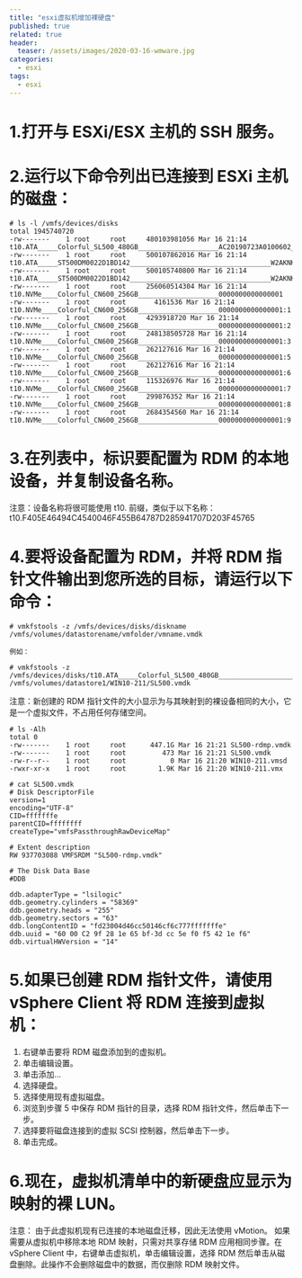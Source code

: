 ```yaml
---
title: "esxi虚拟机增加裸硬盘"
published: true
related: true
header:
  teaser: /assets/images/2020-03-16-wmware.jpg
categories: 
  - esxi
tags: 
  - esxi
---
```

<!-- https://kb.vmware.com/s/article/1017530?lang=zh_CN#q=%E8%A3%B8  -->

# 1.打开与 ESXi/ESX 主机的 SSH 服务。

# 2.运行以下命令列出已连接到 ESXi 主机的磁盘：

```
# ls -l /vmfs/devices/disks
total 1945740720
-rw-------    1 root     root     480103981056 Mar 16 21:14 t10.ATA_____Colorful_SL500_480GB____________________AC20190723A0100602__
-rw-------    1 root     root     500107862016 Mar 16 21:14 t10.ATA_____ST500DM0022D1BD142___________________________________W2AKNKPK
-rw-------    1 root     root     500105740800 Mar 16 21:14 t10.ATA_____ST500DM0022D1BD142___________________________________W2AKNKPK:1
-rw-------    1 root     root     256060514304 Mar 16 21:14 t10.NVMe____Colorful_CN600_256GB____________________0000000000000001
-rw-------    1 root     root       4161536 Mar 16 21:14 t10.NVMe____Colorful_CN600_256GB____________________0000000000000001:1
-rw-------    1 root     root     4293918720 Mar 16 21:14 t10.NVMe____Colorful_CN600_256GB____________________0000000000000001:2
-rw-------    1 root     root     248138505728 Mar 16 21:14 t10.NVMe____Colorful_CN600_256GB____________________0000000000000001:3
-rw-------    1 root     root     262127616 Mar 16 21:14 t10.NVMe____Colorful_CN600_256GB____________________0000000000000001:5
-rw-------    1 root     root     262127616 Mar 16 21:14 t10.NVMe____Colorful_CN600_256GB____________________0000000000000001:6
-rw-------    1 root     root     115326976 Mar 16 21:14 t10.NVMe____Colorful_CN600_256GB____________________0000000000000001:7
-rw-------    1 root     root     299876352 Mar 16 21:14 t10.NVMe____Colorful_CN600_256GB____________________0000000000000001:8
-rw-------    1 root     root     2684354560 Mar 16 21:14 t10.NVMe____Colorful_CN600_256GB____________________0000000000000001:9
```

# 3.在列表中，标识要配置为 RDM 的本地设备，并复制设备名称。

注意：设备名称将很可能使用 t10. 前缀，类似于以下名称：t10.F405E46494C4540046F455B64787D285941707D203F45765

# 4.要将设备配置为 RDM，并将 RDM 指针文件输出到您所选的目标，请运行以下命令：

```
# vmkfstools -z /vmfs/devices/disks/diskname /vmfs/volumes/datastorename/vmfolder/vmname.vmdk

例如：

# vmkfstools -z /vmfs/devices/disks/t10.ATA_____Colorful_SL500_480GB____________________AC20190723A0100602__ /vmfs/volumes/datastore1/WIN10-211/SL500.vmdk
```

注意：新创建的 RDM 指针文件的大小显示为与其映射到的裸设备相同的大小，它是一个虚拟文件，不占用任何存储空间。

```
# ls -Alh
total 0
-rw-------    1 root     root      447.1G Mar 16 21:21 SL500-rdmp.vmdk
-rw-------    1 root     root         473 Mar 16 21:21 SL500.vmdk
-rw-r--r--    1 root     root           0 Mar 16 21:20 WIN10-211.vmsd
-rwxr-xr-x    1 root     root        1.9K Mar 16 21:20 WIN10-211.vmx

# cat SL500.vmdk 
# Disk DescriptorFile
version=1
encoding="UTF-8"
CID=fffffffe
parentCID=ffffffff
createType="vmfsPassthroughRawDeviceMap"

# Extent description
RW 937703088 VMFSRDM "SL500-rdmp.vmdk"

# The Disk Data Base 
#DDB

ddb.adapterType = "lsilogic"
ddb.geometry.cylinders = "58369"
ddb.geometry.heads = "255"
ddb.geometry.sectors = "63"
ddb.longContentID = "fd23004d46cc50146cf6c777fffffffe"
ddb.uuid = "60 00 C2 9f 28 1e 65 bf-3d cc 5e f0 f5 42 1e f6"
ddb.virtualHWVersion = "14"
```

# 5.如果已创建 RDM 指针文件，请使用 vSphere Client 将 RDM 连接到虚拟机：

1. 右键单击要将 RDM 磁盘添加到的虚拟机。
2. 单击编辑设置。
3. 单击添加...
4. 选择硬盘。
5. 选择使用现有虚拟磁盘。
6. 浏览到步骤 5 中保存 RDM 指针的目录，选择 RDM 指针文件，然后单击下一步。
7. 选择要将磁盘连接到的虚拟 SCSI 控制器，然后单击下一步。
8. 单击完成。

# 6.现在，虚拟机清单中的新硬盘应显示为映射的裸 LUN。
注意：
由于此虚拟机现有已连接的本地磁盘迁移，因此无法使用 vMotion。
如果需要从虚拟机中移除本地 RDM 映射，只需对共享存储 RDM 应用相同步骤。在 vSphere Client 中，右键单击虚拟机，单击编辑设置，选择 RDM 然后单击从磁盘删除。此操作不会删除磁盘中的数据，而仅删除 RDM 映射文件。

